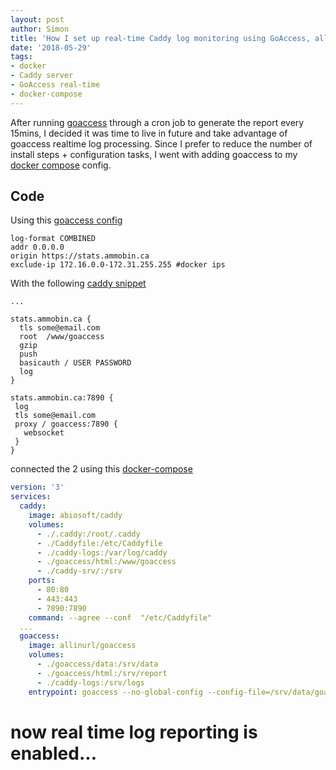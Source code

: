 ```yaml
---
layout: post
author: Simon
title: 'How I set up real-time Caddy log monitoring using GoAccess, all within docker-compose'
date: '2018-05-29'
tags:
- docker
- Caddy server
- GoAccess real-time
- docker-compose
---
```


After running [goaccess](https://goaccess.io/) through a cron job to generate the report every 15mins, I decided it was time to live in future and take advantage of goaccess realtime log processing. Since I prefer to reduce the number of install steps + configuration tasks, I went with adding goaccess to my [docker compose](https://docs.docker.com/compose/overview/) config.

## Code

Using this [goaccess config](https://github.com/ammobinDOTca/ammobin-compose/blob/master/goaccess/data/goaccess.conf)
```
log-format COMBINED
addr 0.0.0.0
origin https://stats.ammobin.ca
exclude-ip 172.16.0.0-172.31.255.255 #docker ips
```

With the following [caddy snippet](https://github.com/ammobinDOTca/ammobin-compose/blob/master/Caddyfile)

```
...

stats.ammobin.ca {
  tls some@email.com
  root  /www/goaccess
  gzip
  push
  basicauth / USER PASSWORD
  log
}

stats.ammobin.ca:7890 {
 log
 tls some@email.com
 proxy / goaccess:7890 {
   websocket
 }
}

```

connected the 2 using this [docker-compose](https://github.com/ammobinDOTca/ammobin-compose/blob/master/docker-compose.yml)

```yml
version: '3'
services:
  caddy:
    image: abiosoft/caddy
    volumes:
      - ./.caddy:/root/.caddy
      - ./Caddyfile:/etc/Caddyfile
      - ./caddy-logs:/var/log/caddy
      - ./goaccess/html:/www/goaccess
      - ./caddy-srv/:/srv
    ports:
      - 80:80
      - 443:443
      - 7890:7890
    command: --agree --conf  "/etc/Caddyfile"
  ...
  goaccess:
    image: allinurl/goaccess
    volumes:
      - ./goaccess/data:/srv/data
      - ./goaccess/html:/srv/report
      - ./caddy-logs:/srv/logs
    entrypoint: goaccess --no-global-config --config-file=/srv/data/goaccess.conf --ws-url=wss://stats.ammobin.ca --output=/srv/report/index.html --log-file=/srv/logs/ammobin.log --real-time-html
```

# now real time log reporting is enabled...
